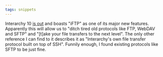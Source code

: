```yaml
---
tags: snippets
---
```


Interarchy 10 [is out](http://nolobe.com/interarchy/) and boasts "iFTP" as one of its major new features. Apparently this will allow us to "ditch tired old protocols like FTP, WebDAV and SFTP" and "\[t\]ake your file transfers to the next level". The only other reference I can find to it describes it as "Interarchy's own file transfer protocol built on top of SSH". Funnily enough, I found existing protocols like SFTP to be just fine.
